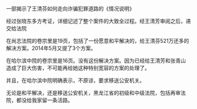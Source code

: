 一部揭示了王清芬如何走向诈骗犯罪道路的《情况说明》

经过张晓东多方考证，详细记述了整个案件的大致全过程。经王清芳审阅之后，递交给法院

在尚志法院的卷宗里是19页，包括了一份愿意和平解决的，给王清芬521万还多的解决方案。2014年5月又提了3个方案。

在哈尔滨中院的卷宗里是16页。没有这份解决方案。因为已经给王清芳和张青山造成了巨大伤害，不可能再给她这种特别宽容的方案的处理了。

并且，在哈尔滨中院明确表示，不原谅，要求移送公安机关。

无论是和平解决，还是移送公安机关，黑龙江省的初级和中级法院，包括再审法院，都没给我家留一条活路。
